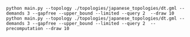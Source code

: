 `python main.py --topology ./topologies/japanese_topologies/dt.gml --demands 3 --gapfree --upper_bound --limited --query 2  --draw 10`
`python main.py --topology ./topologies/japanese_topologies/dt.gml --demands 3 --gapfree --upper_bound --limited --query 2  --precomputation --draw 10`
